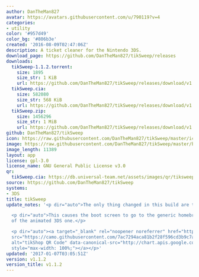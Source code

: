 ```yaml
---
author: DanTheMan827
avatar: https://avatars.githubusercontent.com/u/790119?v=4
categories:
- utility
color: '#957d49'
color_bg: '#806b3e'
created: '2016-08-09T02:47:06Z'
description: A ticket cleaner for the Nintendo 3DS.
download_page: https://github.com/DanTheMan827/tikSweep/releases
downloads:
  tikSweep-1.1.2.torrent:
    size: 1895
    size_str: 1 KiB
    url: https://github.com/DanTheMan827/tikSweep/releases/download/v1.1.2/tikSweep-1.1.2.torrent
  tikSweep.cia:
    size: 582080
    size_str: 568 KiB
    url: https://github.com/DanTheMan827/tikSweep/releases/download/v1.1.2/tikSweep.cia
  tikSweep.zip:
    size: 1456296
    size_str: 1 MiB
    url: https://github.com/DanTheMan827/tikSweep/releases/download/v1.1.2/tikSweep.zip
github: DanTheMan827/tikSweep
icon: https://raw.githubusercontent.com/DanTheMan827/tikSweep/master/icon.png
image: https://raw.githubusercontent.com/DanTheMan827/tikSweep/master/banner.png
image_length: 11389
layout: app
license: gpl-3.0
license_name: GNU General Public License v3.0
qr:
  tikSweep.cia: https://db.universal-team.net/assets/images/qr/tiksweep-cia.png
source: https://github.com/DanTheMan827/tikSweep
systems:
- 3DS
title: tikSweep
update_notes: '<p dir="auto">The only thing changed in this build are the buildtools.</p>

  <p dir="auto">This causes the boot screen to go to the generic homebrew one instead
  of the animated 3DS one.</p>

  <p dir="auto"><a target="_blank" rel="noopener noreferrer" href="https://camo.githubusercontent.com/7ac7294aca81b2f28f596cd3b9c7a66a690c1d0db77d915c11e71f1f81896d46/687474703a2f2f63686172742e617069732e676f6f676c652e636f6d2f63686172743f6368743d7172266368733d323030783230302663686c3d68747470732533412f2f6769746875622e636f6d2f44616e5468654d616e3832372f74696b53776565702f72656c65617365732f646f776e6c6f61642f76312e312e322f74696b53776565702e6369612663686c643d4c25374330"><img
  src="https://camo.githubusercontent.com/7ac7294aca81b2f28f596cd3b9c7a66a690c1d0db77d915c11e71f1f81896d46/687474703a2f2f63686172742e617069732e676f6f676c652e636f6d2f63686172743f6368743d7172266368733d323030783230302663686c3d68747470732533412f2f6769746875622e636f6d2f44616e5468654d616e3832372f74696b53776565702f72656c65617365732f646f776e6c6f61642f76312e312e322f74696b53776565702e6369612663686c643d4c25374330"
  alt="tikShop QR Code" data-canonical-src="http://chart.apis.google.com/chart?cht=qr&amp;chs=200x200&amp;chl=https%3A//github.com/DanTheMan827/tikSweep/releases/download/v1.1.2/tikSweep.cia&amp;chld=L%7C0"
  style="max-width: 100%;"></a></p>'
updated: '2017-01-07T03:05:51Z'
version: v1.1.2
version_title: v1.1.2
---
```

